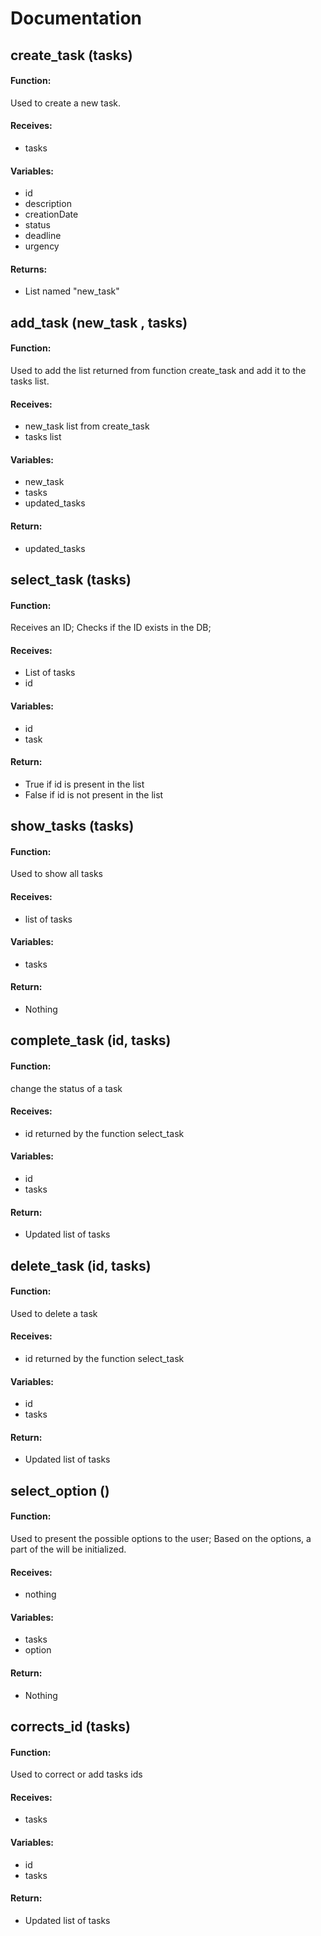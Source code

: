 # Documentation
## create_task (tasks)
#### Function:
Used to create a new task.

#### Receives:
* tasks
    
#### Variables:
* id
* description
* creationDate
* status
* deadline
* urgency
    
#### Returns:
* List named "new_task"


## add_task (new_task , tasks)
#### Function:
Used to add the list returned from function create_task and add it to the tasks list.

#### Receives:
* new_task list from create_task
* tasks list
    
#### Variables:
* new_task
* tasks
* updated_tasks
    
#### Return:
* updated_tasks

## select_task (tasks)
#### Function:
Receives an ID;
Checks if the ID exists in the DB;

#### Receives:
* List of tasks
* id
    
#### Variables:
* id
* task
    
#### Return:
* True if id is present in the list
* False if id is not present in the list

## show_tasks (tasks)
#### Function:
Used to show all tasks

#### Receives:
* list of tasks
    
#### Variables:
* tasks
    
#### Return:
* Nothing

## complete_task (id, tasks)
#### Function:
change the status of a task

#### Receives:
* id returned by the function select_task
    
#### Variables:
* id
* tasks
    
#### Return:
* Updated list of tasks

## delete_task (id, tasks)
#### Function:
Used to delete a task

#### Receives:
* id returned by the function select_task
    
#### Variables:
* id
* tasks
    
#### Return:
* Updated list of tasks

## select_option ()
#### Function:
Used to present the possible options to the user;
Based on the options, a part of the will be initialized.

#### Receives:
* nothing
    
#### Variables:
* tasks
* option
    
#### Return:
* Nothing

## corrects_id (tasks)
#### Function:
Used to correct or add tasks ids

#### Receives:
* tasks
    
#### Variables:
* id
* tasks
    
#### Return:
* Updated list of tasks